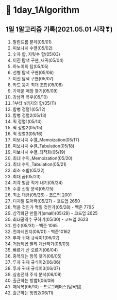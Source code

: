 # 📖 1day_1Algorithm

## 1일 1알고리즘 기록(2021.05.01 시작❣)

1. 팔린드롬 문제(05/01)
2. 피보나치 수열(05/02)
3. 숫자 합, 자릿수 합(05/03)
4. 이진 탐색 구현_재귀(05/04)
5. 하노이의 탑(05/05)
6. 선형 탐색 구현(05/06)
7. 이진 탐색 구현(05/07)
8. 카드 뭉치 최대 조합(05/08)
9. 가까운 매장 찾기(05/09)
10. 강남역 폭우(05/10)
11. 1부터 n까지의 합(05/11)
12. 합병 정렬1(05/12)
13. 합병 정렬2(05/13)
14. 퀵 정렬1(05/14)
15. 퀵 정렬2(05/15)
16. 퀵 정렬3(05/16)
17. 피보나치 수열_Memoization(05/17)
18. 피보나치 수열_Tabulation(05/18)
19. 피보나치 수열_최적화(05/19)
20. 최대 수익_Memoization(05/20)
21. 최대 수익_Tabulation(05/21)
22. 최소 조합(05/22)
23. 최대 곱(05/23)
24. 지각 벌금 적게 내기(05/24)
25. 수강 신청 분석(05/25)
26. 최소 대금(05/26) - 코드업 2001
27. 디지털 도어락(05/27) - 코드업 2650
28. 먹을 것인가 먹힐 것인가(05/28) - 백준 7795
29. 삼각화단 만들기(small)(05/29) - 코드업 2625
30. 최대공약수 구하기(05/30) - 코드업 2623
31. 한수(05/31) - 백준 1065
32. 전자레인지(06/01) - 백준10162
33. 투자 귀재 규식이1(06/02)
34. 거듭제곱 빨리 계산하기(06/03)
35. 빠르게 산 오르기(06/04)
36. 중복되는 항목 찾기(06/05)
37. 투자 귀재 규식이2(06/06)
38. 투자 귀재 규식이3(06/07)
39. 삼송전자 주식 분석(06/08)
40. 출근하는 방법1(06/09)
41. 체육복(06/10) - 프로그래머스(탐욕법)
42. 출근하는 방법2(06/11)
